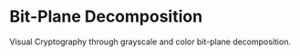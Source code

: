 # Bit-Plane Decomposition
 Visual Cryptography through grayscale and color bit-plane decomposition.
